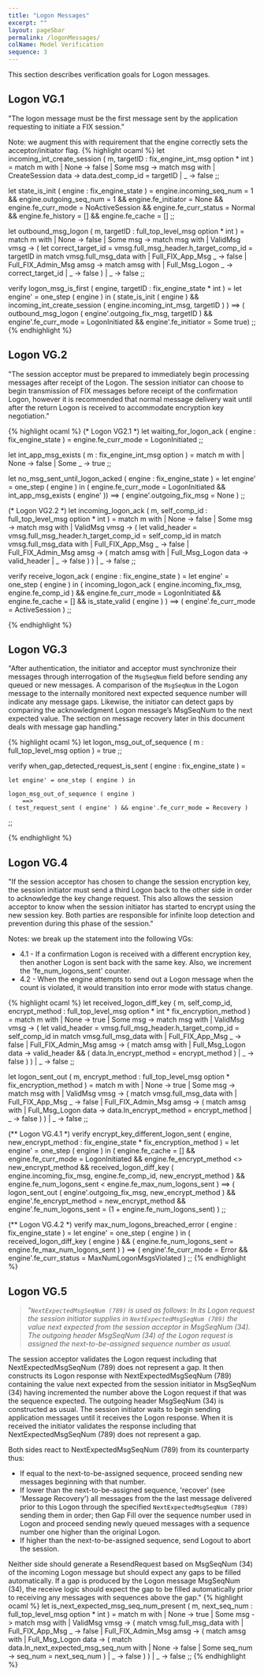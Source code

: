 ```yaml
---
title: "Logon Messages"
excerpt: ""
layout: pageSbar
permalink: /logonMessages/
colName: Model Verification
sequence: 3
---
```

This section describes verification goals for Logon messages. 
## Logon VG.1

"The logon message must be the first message sent by the application requesting to initiate a FIX session."

Note: we augment this with requirement that the engine correctly sets the acceptor/initiator flag.
{% highlight ocaml %}
let incoming_int_create_session ( m, targetID : fix_engine_int_msg option * int ) =
    match m with
    | None      -> false
    | Some msg  ->
    match msg with
    | CreateSession data    -> data.dest_comp_id = targetID
    | _                     -> false
;;

let state_is_init ( engine : fix_engine_state ) =
    engine.incoming_seq_num = 1 &&
    engine.outgoing_seq_num = 1 &&
    engine.fe_initiator = None &&
    engine.fe_curr_mode = NoActiveSession &&
    engine.fe_curr_status = Normal &&
    engine.fe_history = [] &&
    engine.fe_cache = []
;;

let outbound_msg_logon ( m, targetID : full_top_level_msg option * int ) =
    match m with
    | None      -> false
    | Some msg  ->
    match msg with
    | ValidMsg vmsg -> (
    let correct_target_id = vmsg.full_msg_header.h_target_comp_id = targetID in
    match vmsg.full_msg_data with
    | Full_FIX_App_Msg _        -> false
    | Full_FIX_Admin_Msg amsg   ->
    match amsg with
    | Full_Msg_Logon _          -> correct_target_id
    | _                         -> false
    )
    | _             -> false
;;

verify logon_msg_is_first ( engine, targetID : fix_engine_state * int ) =
    let engine' = one_step ( engine ) in
    ( state_is_init ( engine ) &&
    incoming_int_create_session ( engine.incoming_int_msg, targetID ) ) ==>
     ( outbound_msg_logon ( engine'.outgoing_fix_msg, targetID ) &&
     engine'.fe_curr_mode = LogonInitiated &&
     engine'.fe_initiator = Some true)
;;
{% endhighlight %}

## Logon VG.2

"The session acceptor must be prepared to immediately begin processing messages after receipt of the Logon. The session initiator can choose to begin transmission of FIX messages before receipt of the confirmation Logon, however it is recommended that normal message delivery wait until after the return Logon is received to accommodate encryption key negotiation."

{% highlight ocaml %}
(* Logon VG2.1 *)
let waiting_for_logon_ack ( engine : fix_engine_state ) =
    engine.fe_curr_mode = LogonInitiated
;;

let int_app_msg_exists ( m : fix_engine_int_msg option ) =
    match m with
    | None      -> false
    | Some _    -> true
;;

let no_msg_sent_until_logon_acked ( engine : fix_engine_state ) =
    let engine' = one_step ( engine ) in
    ( engine.fe_curr_mode = LogonInitiated && int_app_msg_exists ( engine' ))
    ==>
    ( engine'.outgoing_fix_msg = None )
;;

(* Logon VG2.2 *)
let incoming_logon_ack ( m, self_comp_id : full_top_level_msg option * int ) =
    match m with
    | None -> false
    | Some msg ->
    match msg with
    | ValidMsg vmsg -> (
        let valid_header = vmsg.full_msg_header.h_target_comp_id = self_comp_id in
        match vmsg.full_msg_data with
        | Full_FIX_App_Msg _ -> false
        | Full_FIX_Admin_Msg amsg -> (
            match amsg with
            | Full_Msg_Logon data -> valid_header
            | _ -> false
         )
     )
    | _ -> false
;;

verify receive_logon_ack ( engine : fix_engine_state ) =
    let engine' = one_step ( engine ) in
    ( incoming_logon_ack ( engine.incoming_fix_msg, engine.fe_comp_id ) &&
        engine.fe_curr_mode = LogonInitiated &&
        engine.fe_cache = [] &&
        is_state_valid ( engine ) )
    ==>
    ( engine'.fe_curr_mode = ActiveSession )
;;

{% endhighlight %}

## Logon VG.3

"After authentication, the initiator and acceptor must synchronize their messages through interrogation of the `MsgSeqNum` field before sending any queued or new messages. A comparison of the `MsgSeqNum` in the Logon message to the internally monitored next expected sequence number will indicate any message gaps. Likewise, the initiator can detect gaps by comparing the acknowledgment Logon message’s MsgSeqNum to the next expected value. The section on message recovery later in this document deals with message gap handling."

{% highlight ocaml %}
let logon_msg_out_of_sequence ( m : full_top_level_msg option ) =
    true
;;

verify when_gap_detected_request_is_sent ( engine : fix_engine_state ) =

    let engine' = one_step ( engine ) in

    logon_msg_out_of_sequence ( engine )
        ==>
    ( test_request_sent ( engine' ) && engine'.fe_curr_mode = Recovery )
;;

{% endhighlight %}

## Logon VG.4

"If the session acceptor has chosen to change the session encryption key, the session initiator must send a third Logon back to the other side in order to acknowledge the key change request. This also allows the session acceptor to know when the session initiator has started to encrypt using the new session key. Both parties are responsible for infinite loop detection and prevention during this phase of the session."

Notes: we break up the statement into the following VGs:
- 4.1 - If a confirmation Logon is received with a different encryption key, then another Logon is sent back with the same key. Also, we increment the 'fe_num_logons_sent' counter.
- 4.2 - When the engine attempts to send out a Logon message when the count is violated, it would transition into error mode with status change.

{% highlight ocaml %}
let received_logon_diff_key ( m, self_comp_id, encrypt_method : full_top_level_msg option * int * fix_encryption_method ) =
    match m with
    | None -> true
    | Some msg ->
    match msg with
    | ValidMsg vmsg -> (
        let valid_header = vmsg.full_msg_header.h_target_comp_id = self_comp_id in
        match vmsg.full_msg_data with
        | Full_FIX_App_Msg _ -> false
        | Full_FIX_Admin_Msg amsg -> (
            match amsg with
            | Full_Msg_Logon data -> valid_header && ( data.ln_encrypt_method = encrypt_method )
            | _ -> false
         )
    )
    | _ -> false
;;

let logon_sent_out ( m, encrypt_method : full_top_level_msg option * fix_encryption_method ) =
    match m with
    | None -> true
    | Some msg ->
    match msg with
    | ValidMsg vmsg -> (
        match vmsg.full_msg_data with
        | Full_FIX_App_Msg _ -> false
        | Full_FIX_Admin_Msg amsg -> (
            match amsg with
            | Full_Msg_Logon data -> data.ln_encrypt_method = encrypt_method
            | _ -> false
         )
    )
    | _ -> false
;;

(** Logon VG.4.1 *)
verify encrypt_key_different_logon_sent ( engine, new_encrypt_method : fix_engine_state * fix_encryption_method ) =
    let engine' = one_step ( engine ) in
    (   engine.fe_cache = [] &&
        engine.fe_curr_mode = LogonInitiated &&
        engine.fe_encrypt_method <> new_encrypt_method &&
        received_logon_diff_key ( engine.incoming_fix_msg, engine.fe_comp_id, new_encrypt_method ) &&
        engine.fe_num_logons_sent < engine.fe_max_num_logons_sent
    ) ==> (
        logon_sent_out ( engine'.outgoing_fix_msg, new_encrypt_method ) &&
        engine'.fe_encrypt_method = new_encrypt_method &&
        engine'.fe_num_logons_sent = (1 + engine.fe_num_logons_sent)
    )
;;

(** Logon VG.4.2 *)
verify max_num_logons_breached_error ( engine : fix_engine_state ) =
    let engine' = one_step ( engine ) in
    ( received_logon_diff_key ( engine ) &&
        ( engine.fe_num_logons_sent = engine.fe_max_num_logons_sent ) )
    ==>
    ( engine'.fe_curr_mode = Error &&
        engine'.fe_curr_status = MaxNumLogonMsgsViolated )
;;
{% endhighlight %}

## Logon VG.5

> *"`NextExpectedMsgSeqNum (789)` is used as follows:*
> *In its Logon request the session initiator supplies in `NextExpectedMsgSeqNum (789)` the value next expected from the session acceptor in MsgSeqNum (34). The outgoing header MsgSeqNum (34) of the Logon request is assigned the next-to-be-assigned sequence number as usual.*

The session acceptor validates the Logon request including that NextExpectedMsgSeqNum (789) does not represent a gap. It then constructs its Logon response with NextExpectedMsgSeqNum (789) containing the value next expected from the session initiator in MsgSeqNum (34) having incremented the number above the Logon request if that was the sequence expected. The outgoing header MsgSeqNum (34) is constructed as usual. The session initiator waits to begin sending application messages until it receives the Logon response. When it is received the initiator validates the response including that NextExpectedMsgSeqNum (789) does not represent a gap.

Both sides react to NextExpectedMsgSeqNum (789) from its counterparty thus:
- If equal to the next-to-be-assigned sequence, proceed sending new messages beginning with that number.
- If lower than the next-to-be-assigned sequence, 'recover' (see 'Message Recovery') all messages from the the last message delivered prior to this Logon through the specified `NextExpectedMsgSeqNum (789)` sending them in order; then Gap Fill over the sequence number used in Logon and proceed sending newly queued messages with a sequence number one higher than the original Logon.
- If higher than the next-to-be-assigned sequence, send Logout to abort the session.

Neither side should generate a ResendRequest based on MsgSeqNum (34) of the incoming Logon message but should expect any gaps to be filled automatically. If a gap is produced by the Logon message MsgSeqNum (34), the receive logic should expect the gap to be filled automatically prior to receiving any messages with sequences above the gap."
{% highlight ocaml %}
let is_next_expected_msg_seq_num_present ( m, next_seq_num : full_top_level_msg option * int ) =
    match m with
    | None -> true
    | Some msg ->
    match msg with
    | ValidMsg vmsg -> (
        match vmsg.full_msg_data with
        | Full_FIX_App_Msg _ -> false
        | Full_FIX_Admin_Msg amsg -> (
            match amsg with
            | Full_Msg_Logon data ->  (
                match data.ln_next_expected_msg_seq_num with
                | None -> false
                | Some seq_num -> seq_num = next_seq_num
            )
            | _ -> false
         )
    )
    | _ -> false
;;
{% endhighlight %}